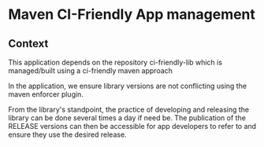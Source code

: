 # Maven CI-Friendly App management

## Context

This application depends on the repository ci-friendly-lib which is managed/built using a ci-friendly maven approach

In the application, we ensure library versions are not conflicting using the maven enforcer plugin.

From the library's standpoint, the practice of developing and releasing the library can be done several times a day if need be. The publication of the RELEASE versions can then be accessible for app developers to refer to and ensure they use the desired release.